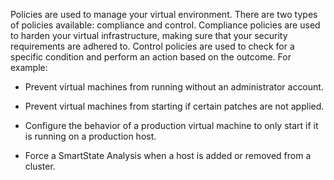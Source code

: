 Policies are used to manage your virtual environment. There are two types of policies available: compliance and control. Compliance policies are used to harden your virtual infrastructure, making sure that your security requirements are adhered to. Control policies are used to check for a specific condition and perform an action based on the outcome. For example:

- Prevent virtual machines from running without an administrator account.

- Prevent virtual machines from starting if certain patches are not applied.

- Configure the behavior of a production virtual machine to only start if it is running on a production host.

- Force a SmartState Analysis when a host is added or removed from a cluster.
